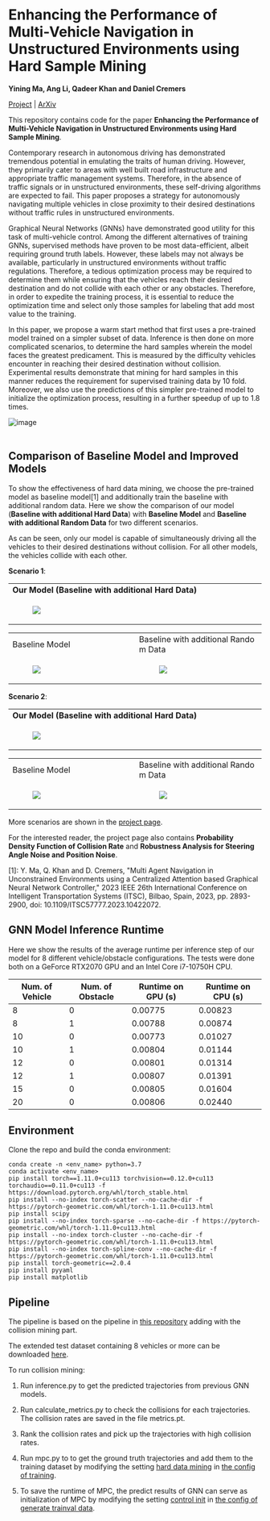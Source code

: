 # Enhancing the Performance of Multi-Vehicle Navigation in Unstructured Environments using Hard Sample Mining

**Yining Ma, Ang Li, Qadeer Khan and Daniel Cremers**

[Project](https://yininghase.github.io/multiagent-collision-mining/) | [ArXiv](http://arxiv.org/abs/2409.05119)

This repository contains code for the paper **Enhancing the Performance of Multi-Vehicle Navigation in Unstructured Environments using Hard Sample Mining**. 

Contemporary research in autonomous driving has demonstrated tremendous potential in emulating the traits of human driving. However, they primarily cater to areas with well built road infrastructure and appropriate traffic management systems. Therefore, in the absence of traffic signals or in unstructured environments, these self-driving algorithms are expected to fail. This paper proposes a strategy for autonomously navigating multiple vehicles in close proximity to their desired destinations without traffic rules in unstructured environments. 

Graphical Neural Networks (GNNs) have demonstrated good utility for this task of multi-vehicle control. Among the different alternatives of training GNNs, supervised methods have proven to be most data-efficient, albeit requiring ground truth labels. However, these labels may not always be available, particularly in unstructured environments without traffic regulations. Therefore, a tedious optimization process may be required to determine them while ensuring that the vehicles reach their desired destination and do not collide with each other or any obstacles. Therefore, in order to expedite the training process, it is essential to reduce the optimization time and select only those samples for labeling that add most value to the training.  

In this paper, we propose a warm start method that first uses a pre-trained model trained on a simpler subset of data. Inference is then done on more complicated scenarios, to determine the hard samples wherein the model faces the greatest predicament. This is measured by the difficulty vehicles encounter in reaching their desired destination without collision. Experimental results demonstrate that mining for hard samples in this manner reduces the requirement for supervised training data by 10 fold. Moreover, we also use the predictions of this simpler pre-trained model to initialize the optimization process, resulting in a further speedup of up to 1.8 times.
<br />

![image](./images/overview.png)
<br />
<br />

## Comparison of Baseline Model and Improved Models

To show the effectiveness of hard data mining, we choose the pre-trained model as baseline model[1] and additionally train the baseline with additional random data. Here we show the comparison of our model (**Baseline with additional Hard Data**) with **Baseline Model** and **Baseline with additional Random Data**  for two different scenarios.

As can be seen, only our model is capable of simultaneously driving all the vehicles to their desired destinations without collision. For all other models, the vehicles collide with each other. 

 
**Scenario 1**:

<table style="table-layout: fixed; word-break: break-all; word-wrap: break-word;" width="100%">
  <tr>
    <td width="50%">
        <text>
          <strong>Our Model (Baseline with additional Hard Data)</strong>      
        </text>
    </td>
  </tr>
  <tr>
    <td width="50%">
        <figure>
            <img src="./images/improved_model_with_hard_data_1.gif">
        </figure>
    </td>
  </tr>
</table>
<table style="table-layout: fixed; word-break: break-all; word-wrap: break-word;" width="100%">
  <tr>
    <td width="50%">
        <text>
        Baseline Model         
        </text> 
    </td>
    <td width="50%">
        <text>
        Baseline with additional Random Data
        </text>
    </td>
  </tr>
  <tr>
    <td width="50%">
        <figure>
            <img src="./images/baseline_model_1.gif">
        </figure>
    </td>
    <td width="50%">
        <figure>
            <img src="./images/improved_model_with_random_data_1.gif">
        </figure>
    </td>
  </tr>
</table>


**Scenario 2**:

<table style="table-layout: fixed; word-break: break-all; word-wrap: break-word;" width="100%">
  <tr>
    <td width="50%">
        <text>
          <strong>Our Model (Baseline with additional Hard Data)</strong>      
        </text>
    </td>
  </tr>
  <tr>
    <td width="50%">
        <figure>
            <img src="./images/improved_model_with_hard_data_2.gif">
        </figure>
    </td>
  </tr>
</table>
<table style="table-layout: fixed; word-break: break-all; word-wrap: break-word;" width="100%">
  <tr>
    <td width="50%">
        <text>
        Baseline Model         
        </text> 
    </td>
    <td width="50%">
        <text>
        Baseline with additional Random Data
        </text>
    </td>
  </tr>
  <tr>
    <td width="50%">
        <figure>
            <img src="./images/baseline_model_2.gif">
        </figure>
    </td>
    <td width="50%">
        <figure>
            <img src="./images/improved_model_with_random_data_2.gif">
        </figure>
    </td>
  </tr>
</table>

More scenarios are shown in the [project page](https://yininghase.github.io/multiagent-collision-mining/).

For the interested reader, the project page also contains **Probability Density Function of Collision Rate** and **Robustness Analysis for Steering Angle Noise and Position Noise**.

[1]: Y. Ma, Q. Khan and D. Cremers, "Multi Agent Navigation in Unconstrained Environments using a Centralized Attention based Graphical Neural Network Controller," 2023 IEEE 26th International Conference on Intelligent Transportation Systems (ITSC), Bilbao, Spain, 2023, pp. 2893-2900, doi: 10.1109/ITSC57777.2023.10422072.


## GNN Model Inference Runtime

Here we show the results of the average runtime per inference step of our model for 8 different vehicle/obstacle configurations. The tests were done both on a GeForce RTX2070 GPU and an Intel Core i7-10750H CPU.

| Num. of Vehicle | Num. of Obstacle | Runtime on GPU (s) | Runtime on CPU (s) |
| --------------- | ---------------- | ------------------ | ------------------ |
| 8               | 0                | 0.00775            | 0.00823            |
| 8               | 1                | 0.00788            | 0.00874            |
| 10              | 0                | 0.00773            | 0.01027            |
| 10              | 1                | 0.00804            | 0.01144            |
| 12              | 0                | 0.00801            | 0.01314            |
| 12              | 1                | 0.00807            | 0.01391            |
| 15              | 0                | 0.00805            | 0.01604            |
| 20              | 0                | 0.00806            | 0.02440            |


## Environment

Clone the repo and build the conda environment:
```
conda create -n <env_name> python=3.7 
conda activate <env_name>
pip install torch==1.11.0+cu113 torchvision==0.12.0+cu113 torchaudio==0.11.0+cu113 -f https://download.pytorch.org/whl/torch_stable.html
pip install --no-index torch-scatter --no-cache-dir -f https://pytorch-geometric.com/whl/torch-1.11.0+cu113.html
pip install scipy
pip install --no-index torch-sparse --no-cache-dir -f https://pytorch-geometric.com/whl/torch-1.11.0+cu113.html
pip install --no-index torch-cluster --no-cache-dir -f https://pytorch-geometric.com/whl/torch-1.11.0+cu113.html
pip install --no-index torch-spline-conv --no-cache-dir -f https://pytorch-geometric.com/whl/torch-1.11.0+cu113.html
pip install torch-geometric==2.0.4
pip install pyyaml
pip install matplotlib
```


## Pipeline

The pipeline is based on the pipeline in [this repository](https://github.com/yininghase/multi-agent-control) adding with the collision mining part.

The extended test dataset containing 8 vehicles or more can be downloaded [here](https://cvg.cit.tum.de/webshare/g/papers/khamuham/multiagent-data/test_dataset_extension_8-20_vehicles.zip).

To run collision mining:

1. Run inference.py to get the predicted trajectories from previous GNN models.

2. Run calculate_metrics.py to check the collisions for each trajectories. The collision rates are saved in the file metrics.pt. 

3. Rank the collision rates and pick up the trajectories with high collision rates.

4. Run mpc.py to to get the ground truth trajectories and add them to the training dataset by modifying the setting [hard data mining](./configs/train.yaml/#L31) in [the config of training](./configs/train.yaml).

5. To save the runtime of MPC, the predict results of GNN can serve as initialization of MPC by modifying the setting [control init](./configs/configs/generate_trainval_data.yaml/#L31) in [the config of generate trainval data](./configs/configs/generate_trainval_data.yaml).
